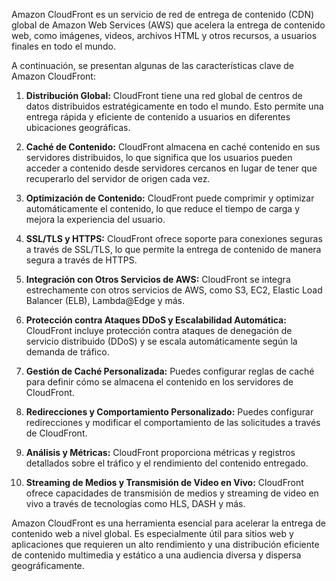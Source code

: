 Amazon CloudFront es un servicio de red de entrega de contenido (CDN) global de Amazon Web Services (AWS) que acelera la entrega de contenido web, como imágenes, videos, archivos HTML y otros recursos, a usuarios finales en todo el mundo.

A continuación, se presentan algunas de las características clave de Amazon CloudFront:

1. **Distribución Global:** CloudFront tiene una red global de centros de datos distribuidos estratégicamente en todo el mundo. Esto permite una entrega rápida y eficiente de contenido a usuarios en diferentes ubicaciones geográficas.

2. **Caché de Contenido:** CloudFront almacena en caché contenido en sus servidores distribuidos, lo que significa que los usuarios pueden acceder a contenido desde servidores cercanos en lugar de tener que recuperarlo del servidor de origen cada vez.

3. **Optimización de Contenido:** CloudFront puede comprimir y optimizar automáticamente el contenido, lo que reduce el tiempo de carga y mejora la experiencia del usuario.

4. **SSL/TLS y HTTPS:** CloudFront ofrece soporte para conexiones seguras a través de SSL/TLS, lo que permite la entrega de contenido de manera segura a través de HTTPS.

5. **Integración con Otros Servicios de AWS:** CloudFront se integra estrechamente con otros servicios de AWS, como S3, EC2, Elastic Load Balancer (ELB), Lambda@Edge y más.

6. **Protección contra Ataques DDoS y Escalabilidad Automática:** CloudFront incluye protección contra ataques de denegación de servicio distribuido (DDoS) y se escala automáticamente según la demanda de tráfico.

7. **Gestión de Caché Personalizada:** Puedes configurar reglas de caché para definir cómo se almacena el contenido en los servidores de CloudFront.

8. **Redirecciones y Comportamiento Personalizado:** Puedes configurar redirecciones y modificar el comportamiento de las solicitudes a través de CloudFront.

9. **Análisis y Métricas:** CloudFront proporciona métricas y registros detallados sobre el tráfico y el rendimiento del contenido entregado.

10. **Streaming de Medios y Transmisión de Video en Vivo:** CloudFront ofrece capacidades de transmisión de medios y streaming de video en vivo a través de tecnologías como HLS, DASH y más.

Amazon CloudFront es una herramienta esencial para acelerar la entrega de contenido web a nivel global. Es especialmente útil para sitios web y aplicaciones que requieren un alto rendimiento y una distribución eficiente de contenido multimedia y estático a una audiencia diversa y dispersa geográficamente.
